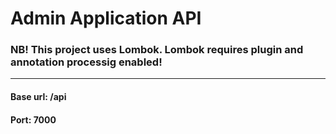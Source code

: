 # Admin Application API

### NB! This project uses Lombok. Lombok requires plugin and annotation processig enabled!

---------

#### Base url: /api
#### Port: 7000